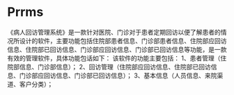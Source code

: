 # Prrms
 《病人回访管理系统》是一款针对医院、门诊对于患者定期回访以便了解患者的情况所设计的软件，主要功能包括住院部患者信息、门诊部患者信息、住院部应回访信息、住院部已回访信息、门诊部应回访信息、门诊部已回访信息等功能，是一款有效的管理软件，具体功能包话如下： 该软件的功能主要包括： 1、患者管理（住院部信息、门诊部信息）； 2、回访管理（住院部应回访信息、住院部已回访信息、门诊部应回访信息、门诊部已回访信息）； 3、基本信息（人员信息、来院渠道、客户分类）；
